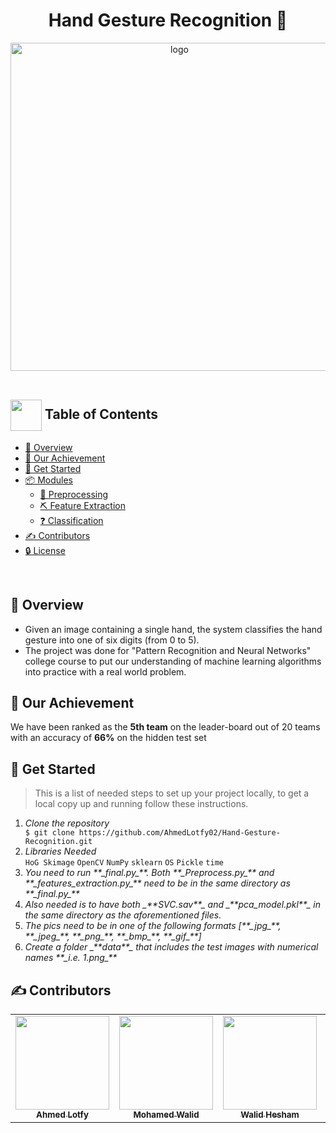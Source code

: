 <h1 align="center">Hand Gesture Recognition 🤙</h1>

</div>
<div align="center">
   <img align="center"  width="525px" src="https://img.freepik.com/free-vector/set-hand-gesture_1308-24432.jpg?w=740&t=st=1686630042~exp=1686630642~hmac=ef6860e73210bad0dded60a618cd8b015f94ffd6f5c1a2aad56f5d11fbb7655b" alt="logo">


   
</div>
<br>

## <img align= center width=50px height=50px src="https://thumbs.gfycat.com/HeftyDescriptiveChimneyswift-size_restricted.gif"> Table of Contents

- <a href ="#Overview"> 📝 Overview</a>
- <a href ="#Achievement"> 🎉 Our Achievement</a>
- <a href ="#started">  🏁 Get Started</a>
- <a href ="#modules"> 📦 Modules</a>
  - <a href ="#preprocessing"> 📸 Preprocessing</a>
  - <a href ="#feature"> ⛏ Feature Extraction</a>
  - <a href ="#classification"> ❓ Classification</a>
- <a href ="#contributors"> ✍️ Contributors</a>
- <a href ="#license"> 🔒 License</a>

<br>

## 📑 Overview <a id = "Overview"></a>
- Given an image containing a single hand, the system classifies the hand gesture into one of six digits (from 0 to 5).
- The project was done for "Pattern Recognition and Neural Networks" college course to put our understanding of machine learning algorithms into practice with a real world problem.


## 🎉 Our Achievement <a id = "Achievement"></a>
We  have been ranked as the **5th team** on the leader-board out of 20 teams with an accuracy of **66%** on the hidden test set 


## 🏁 Get Started <a id = "started"></a>
<blockquote>
  <p>This is a list of needed steps to set up your project locally, to get a local copy up and running follow these instructions.
 </p>
</blockquote>
<ol>
  <li><em>Clone the repository</em>
    <div>
        <code>$ git clone https://github.com/AhmedLotfy02/Hand-Gesture-Recognition.git</code>
    </div>
  </li>
     <li><em>Libraries Needed</em>
    <div>
        <code>HoG Skimage</code>
       <code>OpenCV</code>
       <code>NumPy</code>
       <code>sklearn</code>
        <code>OS</code>
        <code>Pickle</code>
        <code>time</code>
    </div>
  </li>
  <li><em>You need to run **_final.py_**. Both **_Preprocess.py_** and **_features_extraction.py_** need to be in the same directory as **_final.py_**</em>
  </li>
    <li><em>Also needed is to have both _**SVC.sav**_ and _**pca_model.pkl**_ in the same directory as the aforementioned files.</em>
  </li>
  <li><em>The pics need to be in one of the following formats [**_jpg_**, **_jpeg_**, **_png_**, **_bmp_**, **_gif_**]</em>
  </li>
   <li><em>Create a folder _**data**_ that includes the test images with numerical names **_i.e. 1.png_**</em>
  </li>

</ol>


<!-- Contributors -->
## ✍️ Contributors <a id = "contributors"></a>

<!-- Contributors list -->
<table align="center" >
  <tr>
    <td align="center"><a href="https://github.com/AhmedLotfy02"><img src="https://avatars.githubusercontent.com/u/76037906?v=4" width="150px;" alt=""/><br /><sub><b>Ahmed Lotfy</b></sub></a><br /></td>
    <td align="center"><a href="https://github.com/MohamedWw"><img src="https://avatars.githubusercontent.com/u/64079821?v=4" width="150px;" alt=""/><br /><sub><b>Mohamed Walid</b></sub></a><br /></td>
    <td align="center"><a href="https://github.com/waleedhesham446" ><img src="https://avatars.githubusercontent.com/u/72695729?v=4" width="150px;" alt=""/><br /><sub><b>Walid Hesham</b></sub></a><br />
    </td>
     <td align="center"><a href="https://github.com/hebaashraf21"><img src="https://github.com/hebaashraf21.png" width="150px;" alt=""/><br /><sub><b>Heba Ashraf</b></sub></a><br /></td>
  </tr>
</table>

<br>








